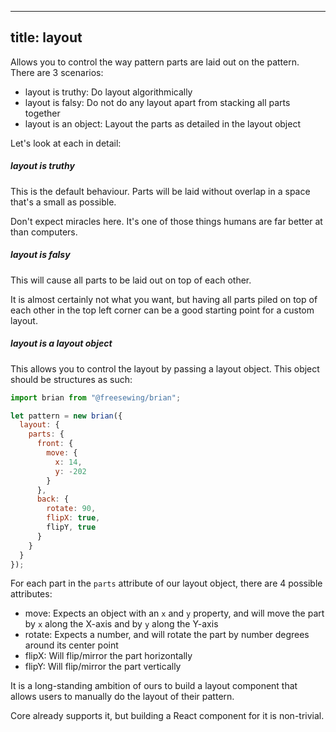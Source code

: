 ***

## title: layout

Allows you to control the way pattern parts are laid out on the pattern.
There are 3 scenarios:

*   layout is truthy: Do layout algorithmically
*   layout is falsy: Do not do any layout apart from stacking all parts together
*   layout is an object: Layout the parts as detailed in the layout object

Let's look at each in detail:

##### layout is truthy

This is the default behaviour. Parts will be laid without overlap in
a space that's a small as possible.

Don't expect miracles here.
It's one of those things humans are far better at than
computers.

##### layout is falsy

This will cause all parts to be laid out on top of each other.

It is almost certainly not what you want, but having all parts piled
on top of each other in the top left corner can be a good starting
point for a custom layout.

##### layout is a layout object

This allows you to control the layout by passing a layout object.
This object should be structures as such:

```js
import brian from "@freesewing/brian";

let pattern = new brian({
  layout: {
    parts: {
      front: {
        move: {
          x: 14,
          y: -202
        }
      },
      back: {
        rotate: 90,
        flipX: true,
        flipY, true
      }
    }
  }
});
```

For each part in the `parts` attribute of our layout object, there are 4 possible attributes:

*   move: Expects an object with an `x` and `y` property, and will move the part by `x` along the X-axis and by `y` along the Y-axis
*   rotate: Expects a number, and will rotate the part by number degrees around its center point
*   flipX: Will flip/mirror the part horizontally
*   flipY: Will flip/mirror the part vertically

<Note>

It is a long-standing ambition of ours to build a layout component that allows
users to manually do the layout of their pattern.

Core already supports it, but building a React component for it is non-trivial.

</Note>
